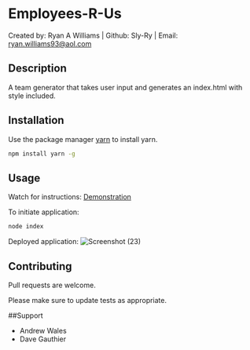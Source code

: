 # Employees-R-Us
Created by: Ryan A Williams | Github: Sly-Ry | Email: ryan.williams93@aol.com


## Description

A team generator that takes user input and generates an index.html with style included.

## Installation

Use the package manager [yarn](https://yarnpkg.com/getting-started/usage) to install yarn.

```bash
npm install yarn -g
```

## Usage
Watch for instructions: 
[Demonstration](https://watch.screencastify.com/v/wEZqhOaWBMUiSNPXRUiw)

To initiate application:
```bash
node index
```
Deployed application:
![Screenshot (23)](https://user-images.githubusercontent.com/93052960/150702257-9cddced6-dc55-400d-8f0b-c862a1d15159.png)


## Contributing
Pull requests are welcome.

Please make sure to update tests as appropriate.

##Support
- Andrew Wales
- Dave Gauthier

